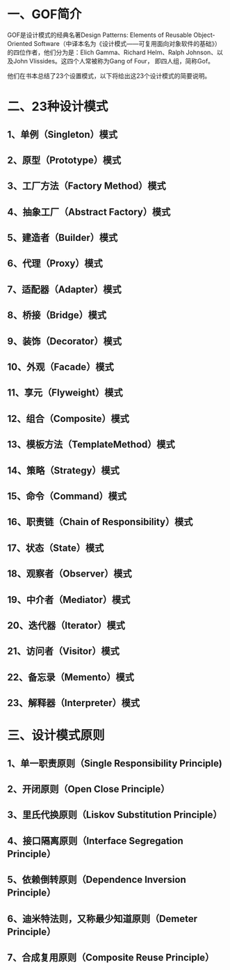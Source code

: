 # 一、GOF简介
GOF是设计模式的经典名著Design Patterns: Elements of Reusable Object-Oriented Software（中译本名为《设计模式——可复用面向对象软件的基础》）的四位作者，他们分为是：Elich Gamma、Richard Helm、Ralph Johnson、以及John Vlissides。这四个人常被称为Gang of Four， 即四人组，简称Gof。

他们在书本总结了23个设置模式，以下将给出这23个设计模式的简要说明。

# 二、23种设计模式
## 1、单例（Singleton）模式

## 2、原型（Prototype）模式

## 3、工厂方法（Factory Method）模式

## 4、抽象工厂（Abstract Factory）模式

## 5、建造者（Builder）模式

## 6、代理（Proxy）模式

## 7、适配器（Adapter）模式

## 8、桥接（Bridge）模式

## 9、装饰（Decorator）模式

## 10、外观（Facade）模式

## 11、享元（Flyweight）模式

## 12、组合（Composite）模式

## 13、模板方法（TemplateMethod）模式

## 14、策略（Strategy）模式

## 15、命令（Command）模式

## 16、职责链（Chain of Responsibility）模式

## 17、状态（State）模式

## 18、观察者（Observer）模式

## 19、中介者（Mediator）模式

## 20、迭代器（Iterator）模式

## 21、访问者（Visitor）模式

## 22、备忘录（Memento）模式

## 23、解释器（Interpreter）模式

# 三、设计模式原则

## 1、单一职责原则（Single Responsibility Principle)

## 2、开闭原则（Open Close Principle）

## 3、里氏代换原则（Liskov Substitution Principle）

## 4、接口隔离原则（Interface Segregation Principle）

## 5、依赖倒转原则（Dependence Inversion Principle）

## 6、迪米特法则，又称最少知道原则（Demeter Principle）

## 7、合成复用原则（Composite Reuse Principle）